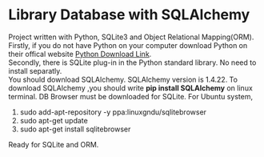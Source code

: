 # Library Database with SQLAlchemy
Project written with Python, SQLite3 and Object Relational Mapping(ORM).<br/>
Firstly, if you do not have Python on your computer download Python on their offical website [Python Download Link](https://www.python.org/downloads/).<br/>
Secondly, there is SQLite plug-in in the Python standard library. No need to install separatly. <br/>
You should download SQLAlchemy.
SQLAlchemy version is 1.4.22.
To download SQLAlchemy ,you should write **pip install SQLAlchemy** on linux terminal.
DB Browser must be downloaded for SQLite. For Ubuntu system,

1) sudo add-apt-repository -y ppa:linuxgndu/sqlitebrowser
2) sudo apt-get update
3) sudo apt-get install sqlitebrowser

Ready for SQLite and ORM.
